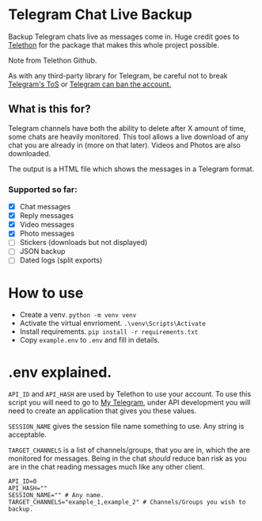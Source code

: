 # Telegram Chat Live Backup

Backup Telegram chats live as messages come in. Huge credit goes to [Telethon](https://github.com/LonamiWebs/Telethon) for the package that makes this whole project possible.

Note from Telethon Github.

As with any third-party library for Telegram, be careful not to break [Telegram's ToS](https://core.telegram.org/api/terms) or [Telegram can ban the account.](https://docs.telethon.dev/en/stable/quick-references/faq.html#my-account-was-deleted-limited-when-using-the-library)

## What is this for?

Telegram channels have both the ability to delete after X amount of time, some chats are heavily monitored. This tool allows a live download of any chat you are already in (more on that later). Videos and Photos are also downloaded.

The output is a HTML file which shows the messages in a Telegram format.

### Supported so far:

- [x] Chat messages
- [x] Reply messages
- [x] Video messages
- [x] Photo messages
- [ ] Stickers (downloads but not displayed)
- [ ] JSON backup
- [ ] Dated logs (split exports)

# How to use

- Create a venv.
  `python -m venv venv`
- Activate the virtual envrioment.
  `.\venv\Scripts\Activate`
- Install requirements.
  `pip install -r requirements.txt`
- Copy `example.env` to `.env` and fill in details.

# .env explained.

`API_ID` and `API_HASH` are used by Telethon to use your account. To use this script you will need to go to [My Telegram](https://my.telegram.org), under API development you will need to create an application that gives you these values.

`SESSION_NAME` gives the session file name something to use. Any string is acceptable.

`TARGET_CHANNELS` is a list of channels/groups, that you are in, which the are monitored for messages. Being in the chat _should_ reduce ban risk as you are in the chat reading messages much like any other client.

```
API_ID=0
API_HASH=""
SESSION_NAME="" # Any name.
TARGET_CHANNELS="example_1,example_2" # Channels/Groups you wish to backup.
```

